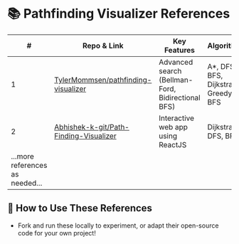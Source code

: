# 📚 Pathfinding Visualizer References

| #  | Repo & Link | Key Features | Algorithms |
|----|-----------------------------|-----------------------------------------------|--------------------------------------|
| 1  | [TylerMommsen/pathfinding-visualizer](https://github.com/TylerMommsen/pathfinding-visualizer) | Advanced search (Bellman-Ford, Bidirectional BFS) | A*, DFS, BFS, Dijkstra, Greedy BFS |
| 2  | [Abhishek-k-git/Path-Finding-Visualizer](https://github.com/Abhishek-k-git/Path-Finding-Visualizer) | Interactive web app using ReactJS | Dijkstra's, DFS, BFS |
| ...more references as needed... |

## 📝 How to Use These References

- Fork and run these locally to experiment, or adapt their open-source code for your own project!
